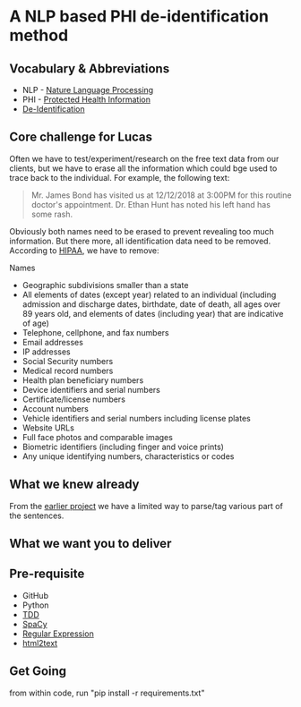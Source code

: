 # A NLP based PHI de-identification method

## Vocabulary & Abbreviations

* NLP - [Nature Language Processing](https://en.wikipedia.org/wiki/Natural_language_processing)
* PHI - [Protected Health Information](https://en.wikipedia.org/wiki/Protected_health_information)
* [De-Identification](https://en.wikipedia.org/wiki/De-identification) 

## Core challenge for Lucas

Often we have to test/experiment/research on the free text data from our clients, but we have to erase all the information which could bge used to trace back to the individual.  For example, the following text:

> Mr. James Bond has visited us at 12/12/2018 at 3:00PM for this routine doctor's appointment. Dr. Ethan Hunt has noted his left hand has some rash.

Obviously both names need to be erased to prevent revealing too much information. But there more, all identification data need to be removed. According to [HIPAA](https://en.wikipedia.org/wiki/Health_Insurance_Portability_and_Accountability_Act), we have to remove:

 Names
* Geographic subdivisions smaller than a state
* All elements of dates (except year) related to an individual (including admission and discharge dates, birthdate, date of death, all ages over 89 years old, and elements of dates (including year) that are indicative of age)
* Telephone, cellphone, and fax numbers
* Email addresses
* IP addresses
* Social Security numbers
* Medical record numbers
* Health plan beneficiary numbers
* Device identifiers and serial numbers
* Certificate/license numbers
* Account numbers
* Vehicle identifiers and serial numbers including license plates
* Website URLs
* Full face photos and comparable images
* Biometric identifiers (including finger and voice prints)
* Any unique identifying numbers, characteristics or codes

## What we knew already

From the [earlier project](nlp-react) we have a limited way to parse/tag various part of the sentences. 

## What we want you to deliver

## Pre-requisite

* GitHub
* Python
* [TDD](https://en.wikipedia.org/wiki/Test-driven_development)
* [SpaCy](https://spacy.io/)
* [Regular Expression](https://en.wikipedia.org/wiki/Regular_expression)
* [html2text](https://pypi.org/project/html2text/)

## Get Going

from within code, run "pip install -r requirements.txt"




